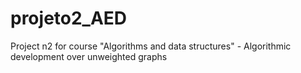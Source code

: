 # projeto2_AED
Project n2 for course "Algorithms and data structures" - Algorithmic development over unweighted graphs
